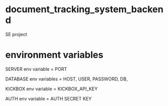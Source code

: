# document_tracking_system_backend
SE project

# environment variables

SERVER env variable =
PORT

DATABASE env variables =
HOST,
USER,
PASSWORD,
DB,

KICKBOX env variable =
KICKBOX_API_KEY

AUTH env variable =
AUTH SECRET KEY
